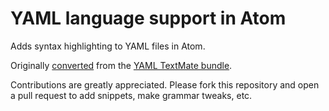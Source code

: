 # YAML language support in Atom

Adds syntax highlighting to YAML files in Atom.

Originally [converted](http://flight-manual.atom.io/hacking-atom/sections/converting-from-textmate) from the [YAML TextMate bundle](https://github.com/textmate/yaml.tmbundle).

Contributions are greatly appreciated. Please fork this repository and open a pull request to add snippets, make grammar tweaks, etc.
